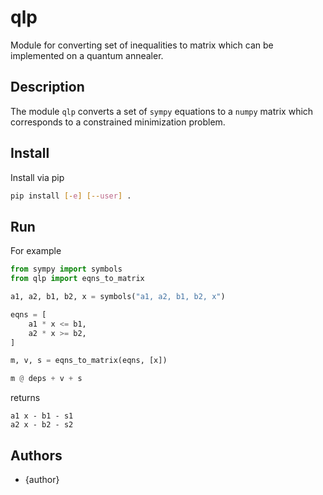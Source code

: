 # qlp

Module for converting set of inequalities to matrix which can be implemented on a quantum annealer.

## Description

The module `qlp` converts a set of `sympy` equations to a `numpy` matrix which corresponds to a constrained minimization problem.

## Install
Install via pip
```bash
pip install [-e] [--user] .
```

## Run
For example
```python
from sympy import symbols
from qlp import eqns_to_matrix

a1, a2, b1, b2, x = symbols("a1, a2, b1, b2, x")

eqns = [
    a1 * x <= b1,
    a2 * x >= b2,
]

m, v, s = eqns_to_matrix(eqns, [x])

m @ deps + v + s
```
returns
```
a1 x - b1 - s1
a2 x - b2 - s2
```

## Authors
* {author}
